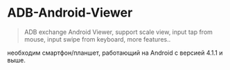 # ADB-Android-Viewer

> ADB exchange Android Viewer, support scale view, input tap from mouse, input swipe from keyboard, more features..


необходим смартфон/планшет, работающий на Android с версией 4.1.1 и выше.
